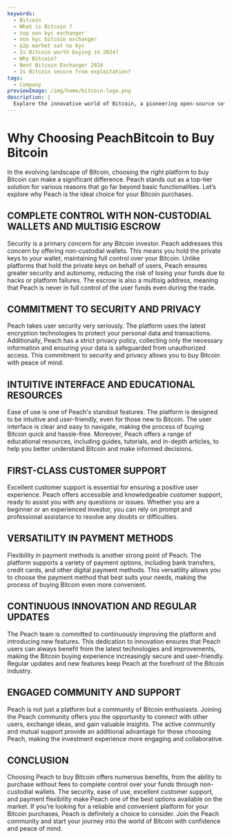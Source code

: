 ```yaml
---
keywords:
  - Bitcoin
  - What is Bitcoin ?
  - top non kyc exchanger
  - non kyc bitcoin exchanger
  - p2p market sat no kyc
  - Is Bitcoin worth buying in 2024?
  - Why Bitcoin?
  - Best Bitcoin Exchanger 2024
  - Is Bitcoin secure from exploitation?
tags:
  - Company
previewImage: /img/home/bitcoin-logo.png
description: |
  Explore the innovative world of Bitcoin, a pioneering open-source software that facilitates a digital and decentralized currency across a global network.
---
```


# Why Choosing PeachBitcoin to Buy Bitcoin

In the evolving landscape of Bitcoin, choosing the right platform to buy Bitcoin can make a significant difference. Peach stands out as a top-tier solution for various reasons that go far beyond basic functionalities. Let’s explore why Peach is the ideal choice for your Bitcoin purchases.

## COMPLETE CONTROL WITH NON-CUSTODIAL WALLETS AND MULTISIG ESCROW

Security is a primary concern for any Bitcoin investor. Peach addresses this concern by offering non-custodial wallets. This means you hold the private keys to your wallet, maintaining full control over your Bitcoin. Unlike platforms that hold the private keys on behalf of users, Peach ensures greater security and autonomy, reducing the risk of losing your funds due to hacks or platform failures. The escrow is also a multisig address, meaning that Peach is never in full control of the user funds even during the trade.

## COMMITMENT TO SECURITY AND PRIVACY

Peach takes user security very seriously. The platform uses the latest encryption technologies to protect your personal data and transactions. Additionally, Peach has a strict privacy policy, collecting only the necessary information and ensuring your data is safeguarded from unauthorized access. This commitment to security and privacy allows you to buy Bitcoin with peace of mind.

## INTUITIVE INTERFACE AND EDUCATIONAL RESOURCES

Ease of use is one of Peach's standout features. The platform is designed to be intuitive and user-friendly, even for those new to Bitcoin. The user interface is clear and easy to navigate, making the process of buying Bitcoin quick and hassle-free. Moreover, Peach offers a range of educational resources, including guides, tutorials, and in-depth articles, to help you better understand Bitcoin and make informed decisions.

## FIRST-CLASS CUSTOMER SUPPORT

Excellent customer support is essential for ensuring a positive user experience. Peach offers accessible and knowledgeable customer support, ready to assist you with any questions or issues. Whether you are a beginner or an experienced investor, you can rely on prompt and professional assistance to resolve any doubts or difficulties.

## VERSATILITY IN PAYMENT METHODS

Flexibility in payment methods is another strong point of Peach. The platform supports a variety of payment options, including bank transfers, credit cards, and other digital payment methods. This versatility allows you to choose the payment method that best suits your needs, making the process of buying Bitcoin even more convenient.

## CONTINUOUS INNOVATION AND REGULAR UPDATES

The Peach team is committed to continuously improving the platform and introducing new features. This dedication to innovation ensures that Peach users can always benefit from the latest technologies and improvements, making the Bitcoin buying experience increasingly secure and user-friendly. Regular updates and new features keep Peach at the forefront of the Bitcoin industry.

## ENGAGED COMMUNITY AND SUPPORT

Peach is not just a platform but a community of Bitcoin enthusiasts. Joining the Peach community offers you the opportunity to connect with other users, exchange ideas, and gain valuable insights. The active community and mutual support provide an additional advantage for those choosing Peach, making the investment experience more engaging and collaborative.

## CONCLUSION

Choosing Peach to buy Bitcoin offers numerous benefits, from the ability to purchase without fees to complete control over your funds through non-custodial wallets. The security, ease of use, excellent customer support, and payment flexibility make Peach one of the best options available on the market. If you’re looking for a reliable and convenient platform for your Bitcoin purchases, Peach is definitely a choice to consider. Join the Peach community and start your journey into the world of Bitcoin with confidence and peace of mind.